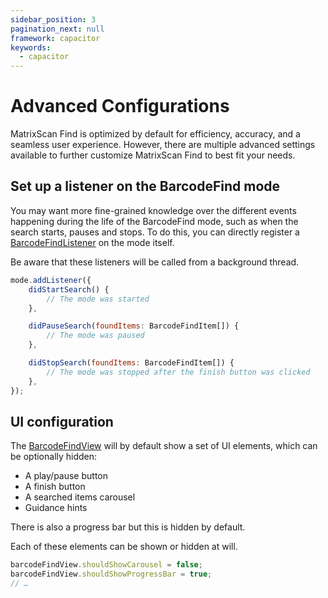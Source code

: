 ```yaml
---
sidebar_position: 3
pagination_next: null
framework: capacitor
keywords:
  - capacitor
---
```


# Advanced Configurations

MatrixScan Find is optimized by default for efficiency, accuracy, and a seamless user experience. However, there are multiple advanced settings available to further customize MatrixScan Find to best fit your needs.

## Set up a listener on the BarcodeFind mode

You may want more fine-grained knowledge over the different events happening during the life of the BarcodeFind mode, such as when the search starts, pauses and stops. To do this, you can directly register a [BarcodeFindListener](https://docs.scandit.com/6.28/data-capture-sdk/capacitor/barcode-capture/api/barcode-find-listener.html#interface-scandit.datacapture.barcode.find.IBarcodeFindListener) on the mode itself.

Be aware that these listeners will be called from a background thread.

```js
mode.addListener({
	didStartSearch() {
		// The mode was started
	},

	didPauseSearch(foundItems: BarcodeFindItem[]) {
		// The mode was paused
	},

	didStopSearch(foundItems: BarcodeFindItem[]) {
		// The mode was stopped after the finish button was clicked
	},
});
```

## UI configuration

The [BarcodeFindView](https://docs.scandit.com/6.28/data-capture-sdk/capacitor/barcode-capture/api/ui/barcode-find-view.html#class-scandit.datacapture.barcode.find.ui.BarcodeFindView) will by default show a set of UI elements, which can be optionally hidden:

- A play/pause button
- A finish button
- A searched items carousel
- Guidance hints

There is also a progress bar but this is hidden by default.

Each of these elements can be shown or hidden at will.

```js
barcodeFindView.shouldShowCarousel = false;
barcodeFindView.shouldShowProgressBar = true;
// …
```
